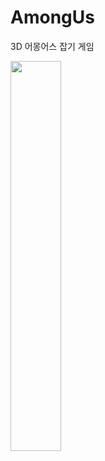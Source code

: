 # AmongUs
3D 어몽어스 잡기 게임

<img width="40%" src="https://user-images.githubusercontent.com/66910643/133945702-a3f760a5-c0e7-40c9-9e7e-8623f3725666.png">
